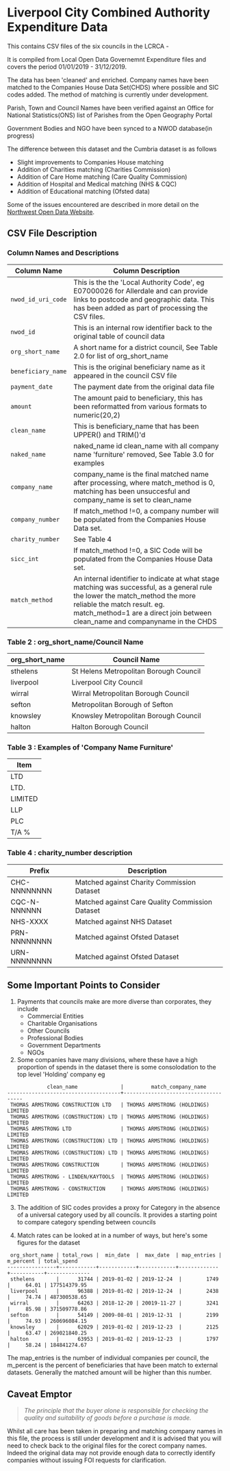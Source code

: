 # Liverpool City Combined Authority Expenditure Data

This contains CSV files of the six councils in the LCRCA - 

It is compiled from Local Open Data Governemnt Expenditure files and 
covers the period 01/01/2019 - 31/12/2019.

The data has been 'cleaned' and enriched. Company names have been matched
to the Companies House Data Set(CHDS) where possible and SIC codes added. The
method of matching is currently under development.

Parish, Town and Council Names have been verified against an Office for National 
Statistics(ONS) list of Parishes from the Open Geography Portal

Government Bodies and NGO have been synced to a NWOD database(in progress)

The difference between this dataset and the Cumbria dataset is as follows
* Slight improvements to Companies House matching
* Addition of Charities matching (Charities Commission)
* Addition of  Care Home matching (Care Quality Commission)
* Addition of Hospital and Medical matching (NHS & CQC)
* Addition of Educational matching (Ofsted data)

Some of the issues encountered are described in more detail on the 
[Northwest Open Data Website](http://www.northwestopendata.org.uk/).

## CSV File Description
### Column Names and Descriptions
| Column Name       | Column Description                                                   |
|-------------------|----------------------------------------------------------------------|
|`nwod_id_uri_code` | This is the the 'Local Authority Code', eg E07000026 for Allerdale and can provide links to postcode and geographic data. This has been added as part of processing the CSV files. |
|`nwod_id`          | This is an internal row identifier back to the original table of council data |
|`org_short_name`   | A short name for a district council, See Table 2.0 for list of org_short_name |
|`beneficiary_name` | This is the original beneficiary name as it appeared in the council CSV file |
|`payment_date`     | The payment date from the original data file |
|`amount`           | The amount paid to beneficiary, this has been reformatted from various formats to numeric(20,2) |
|`clean_name`       | This is beneficiary_name that has been UPPER() and TRIM()'d |
|`naked_name`       | naked_name id clean_name with all company name 'furniture' removed, See Table 3.0 for examples |
|`company_name`     | company_name is the final matched name after processing, where match_method is 0, matching has been unsuccesful and company_name is set to clean_name |
|`company_number`   | If match_method !=0, a company number will be populated from the Companies House Data set. |
|`charity_number`   | See Table 4 |
|`sicc_int`         |  If match_method !=0, a SIC Code will be populated from the Companies House Data set. |
|`match_method`     | An internal identifier to indicate at what stage matching was successful, as a general rule the lower the match_method the more reliable the match result. eg. match_method=1 are a direct join between clean_name and companyname in the CHDS |


### Table 2 : org_short_name/Council Name
| org_short_name | Council Name                            |
|----------------|-----------------------------------------|
| sthelens       | St Helens Metropolitan Borough Council  |
| liverpool      | Liverpool City Council                  |
| wirral         | Wirral  Metropolitan Borough Council    |
| sefton         | Metropolitan Borough of Sefton          |
| knowsley       | Knowsley Metropolitan Borough Council   |
| halton         | Halton Borough Council                  |

### Table 3 : Examples of 'Company Name Furniture'
| Item |
|------|
| LTD |
| LTD. |
| LIMITED |
| LLP |
| PLC |
| T/A % |

### Table 4 : charity_number description
| Prefix       | Description |
|--------------|--------------|
| CHC-NNNNNNNN | Matched against Charity Commission Dataset
| CQC-N-NNNNNN | Matched against Care Quality Commission Dataset
| NHS-XXXX     | Matched against NHS Dataset
| PRN-NNNNNNNN | Matched against Ofsted Dataset
| URN-NNNNNNNN | Matched against Ofsted Dataset


## Some Important Points to Consider
1. Payments that councils make are more diverse than corporates, they include
   * Commercial Entities
   * Charitable Organisations
   * Other Councils
   * Professional Bodies
   * Government Departments
   * NGOs
2. Some companies have many divisions, where these have a high proportion of spends 
in the dataset there is some consolodation to the top level 'Holding' company
eg

````
             clean_name              |         match_company_name
-------------------------------------+-------------------------------------
 THOMAS ARMSTRONG CONSTRUCTION LTD   | THOMAS ARMSTRONG (HOLDINGS) LIMITED
 THOMAS ARMSTRONG (CONSTRUCTION) LTD | THOMAS ARMSTRONG (HOLDINGS) LIMITED
 THOMAS ARMSTRONG LTD                | THOMAS ARMSTRONG (HOLDINGS) LIMITED
 THOMAS ARMSTRONG (CONSTRUCTION) LTD | THOMAS ARMSTRONG (HOLDINGS) LIMITED
 THOMAS ARMSTRONG (CONSTRUCTION) LTD | THOMAS ARMSTRONG (HOLDINGS) LIMITED
 THOMAS ARMSTRONG CONSTRUCTION       | THOMAS ARMSTRONG (HOLDINGS) LIMITED
 THOMAS ARMSTRONG - LINDEN/KAYTOOLS  | THOMAS ARMSTRONG (HOLDINGS) LIMITED
 THOMAS ARMSTRONG - CONSTRUCTION     | THOMAS ARMSTRONG (HOLDINGS) LIMITED
````

3. The addition of SIC codes provides a proxy for Category in the absence of 
a universal category used by all councils. It provides a starting point to compare 
category spending between councils

4. Match rates can be looked at in a number of ways, but here's some figures for the dataset

````
 org_short_name | total_rows |  min_date  |  max_date  | map_entries | m_percent | total_spend
----------------+------------+------------+------------+-------------+-----------+--------------
 sthelens       |      31744 | 2019-01-02 | 2019-12-24  |        1749 |     64.01 | 177514379.95
 liverpool      |      96388 | 2019-01-02 | 2019-12-24  |        2438 |     74.74 | 487300538.65
 wirral         |      64263 | 2018-12-20 | 20019-11-27 |        3241 |     85.98 | 371509778.86
 sefton         |      54149 | 2009-08-01 | 2019-12-31  |        2199 |     74.93 | 260696084.15
 knowsley       |      62029 | 2019-01-02 | 2019-12-23  |        2125 |     63.47 | 269021840.25
 halton         |      63953 | 2019-01-02 | 2019-12-23  |        1797 |     58.24 | 184841274.67
````

The map_entries is the number of individual companies per council, the m_percent is the percent
of beneficiaries that have been match to external datasets. Generally the matched amount will be 
higher than this number.

## Caveat Emptor
> _The principle that the buyer alone is responsible for checking the quality and suitability of goods before a purchase is made._

Whilst all care has been taken in preparing and matching company names in this file, the 
process is still under development and it is advised that you will need to check back to 
the original files for the corect company names. Indeed the original data may not provide
enough data to correctly identify companies without issuing FOI requests for clarification.
